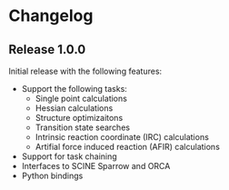 # Changelog

## Release 1.0.0

Initial release with the following features:
- Support the following tasks:
  - Single point calculations
  - Hessian calculations
  - Structure optimizaitons
  - Transition state searches
  - Intrinsic reaction coordinate (IRC) calculations
  - Artifial force induced reaction (AFIR) calculations
- Support for task chaining
- Interfaces to SCINE Sparrow and ORCA
- Python bindings

